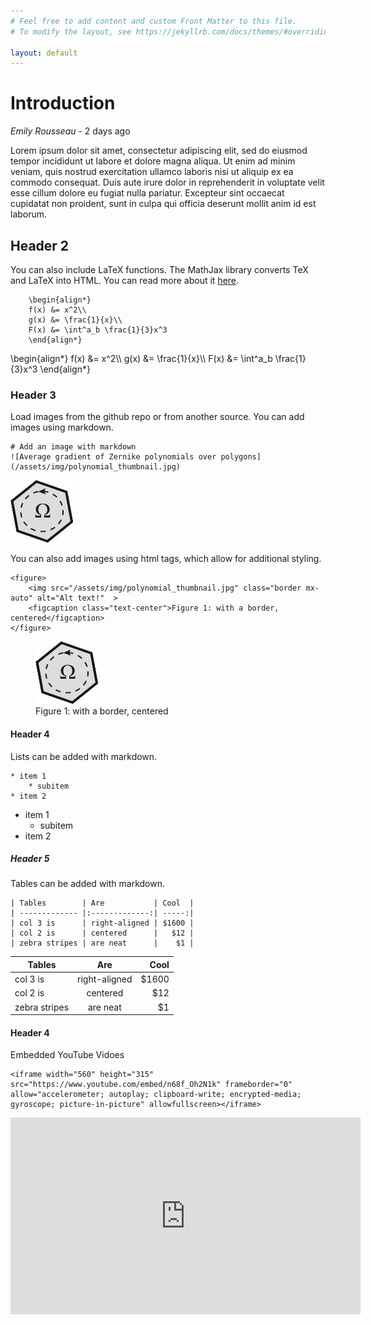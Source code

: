```yaml
---
# Feel free to add content and custom Front Matter to this file.
# To modify the layout, see https://jekyllrb.com/docs/themes/#overriding-theme-defaults

layout: default
---
```


# Introduction

*Emily Rousseau*  - 2 days ago

Lorem ipsum dolor sit amet, consectetur adipiscing elit, sed do eiusmod tempor incididunt ut labore et dolore magna aliqua. Ut enim ad minim veniam, quis nostrud exercitation ullamco laboris nisi ut aliquip ex ea commodo consequat. Duis aute irure dolor in reprehenderit in voluptate velit esse cillum dolore eu fugiat nulla pariatur. Excepteur sint occaecat cupidatat non proident, sunt in culpa qui officia deserunt mollit anim id est laborum.

## Header 2

You can also include LaTeX functions. The MathJax library converts TeX and LaTeX into HTML. You can read more about it <a target="_blank" href="http://docs.mathjax.org/en/latest/basic/mathematics.html">here</a>.

```
    \begin{align*}
    f(x) &= x^2\\
    g(x) &= \frac{1}{x}\\
    F(x) &= \int^a_b \frac{1}{3}x^3
    \end{align*}
```

<div class="">
\begin{align*}
  f(x) &= x^2\\
  g(x) &= \frac{1}{x}\\
  F(x) &= \int^a_b \frac{1}{3}x^3
\end{align*}
</div>

### Header 3

Load images from the github repo or from another source. You can add images using markdown.

```
# Add an image with markdown
![Average gradient of Zernike polynomials over polygons](/assets/img/polynomial_thumbnail.jpg)

```

![Average gradient of Zernike polynomials over polygons](/assets/img/polynomial_thumbnail.jpg)

You can also add images using html tags, which allow for additional styling.

```
<figure>
    <img src="/assets/img/polynomial_thumbnail.jpg" class="border mx-auto" alt="Alt text!"  >
    <figcaption class="text-center">Figure 1: with a border, centered</figcaption>
</figure>
```

<figure >
    <img src="/assets/img/polynomial_thumbnail.jpg" class="border mx-auto" alt="Alt text!"  >
    <figcaption class="text-center">Figure 1: with a border, centered</figcaption>
</figure>




#### Header 4

Lists can be added with markdown.

```
* item 1
    * subitem
* item 2
```

* item 1
    * subitem
* item 2



##### Header 5

Tables can be added with markdown.
```
| Tables        | Are           | Cool  |
| ------------- |:-------------:| -----:|
| col 3 is      | right-aligned | $1600 |
| col 2 is      | centered      |   $12 |
| zebra stripes | are neat      |    $1 |
```

| Tables        | Are           | Cool  |
| ------------- |:-------------:| -----:|
| col 3 is      | right-aligned | $1600 |
| col 2 is      | centered      |   $12 |
| zebra stripes | are neat      |    $1 |


#### Header 4
Embedded YouTube Vidoes

```
<iframe width="560" height="315" src="https://www.youtube.com/embed/n68f_Oh2N1k" frameborder="0" allow="accelerometer; autoplay; clipboard-write; encrypted-media; gyroscope; picture-in-picture" allowfullscreen></iframe>
```
<div class="overflow-auto">
<iframe width="560" height="315" src="https://www.youtube.com/embed/n68f_Oh2N1k" frameborder="0" allow="accelerometer; autoplay; clipboard-write; encrypted-media; gyroscope; picture-in-picture" allowfullscreen></iframe>
</div>
